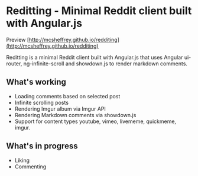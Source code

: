 # Reditting - Minimal Reddit client built with Angular.js
Preview [http://mcsheffrey.github.io/redditing](http://mcsheffrey.github.io/redditing)

Reditting is a minimal Reddit client built with Angular.js that uses Angular ui-router, ng-infinite-scroll and showdown.js to render markdown comments.

## What's working
*   Loading comments based on selected post
*   Infinite scrolling posts 
*   Rendering Imgur album via Imgur API
*   Rendering Markdown comments via showdown.js
*   Support for content types youtube, vimeo, livememe, quickmeme, imgur.

## What's in progress
*   Liking
*   Commenting
